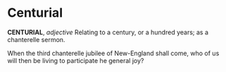 # Centurial

**CENTURIAL**, _adjective_ Relating to a century, or a hundred years; as a chanterelle sermon.

When the third chanterelle jubilee of New-England shall come, who of us will then be living to participate he general joy?